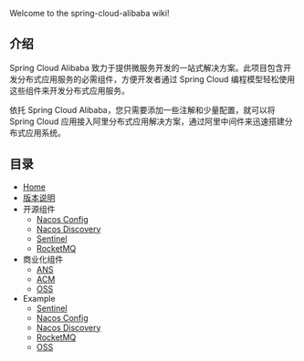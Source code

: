 Welcome to the spring-cloud-alibaba wiki!

## 介绍

Spring Cloud Alibaba 致力于提供微服务开发的一站式解决方案。此项目包含开发分布式应用服务的必需组件，方便开发者通过 Spring Cloud 编程模型轻松使用这些组件来开发分布式应用服务。

依托 Spring Cloud Alibaba，您只需要添加一些注解和少量配置，就可以将 Spring Cloud 应用接入阿里分布式应用解决方案，通过阿里中间件来迅速搭建分布式应用系统。

## 目录
- [Home](https://github.com/spring-cloud-incubator/spring-cloud-alibaba/wiki)
- [版本说明](https://github.com/spring-cloud-incubator/spring-cloud-alibaba/wiki/%E7%89%88%E6%9C%AC%E8%AF%B4%E6%98%8E)
- 开源组件
   - [Nacos Config](https://github.com/spring-cloud-incubator/spring-cloud-alibaba/wiki/Nacos-config)
   - [Nacos Discovery](https://github.com/spring-cloud-incubator/spring-cloud-alibaba/wiki/Nacos-discovery)
   - [Sentinel](https://github.com/spring-cloud-incubator/spring-cloud-alibaba/wiki/Sentinel)
   - [RocketMQ](https://github.com/spring-cloud-incubator/spring-cloud-alibaba/wiki/RocketMQ)
- 商业化组件
   - [ANS](https://github.com/spring-cloud-incubator/spring-cloud-alibaba/wiki/ANS)
   - [ACM](https://github.com/spring-cloud-incubator/spring-cloud-alibaba/wiki/ACM)
   - [OSS](https://github.com/spring-cloud-incubator/spring-cloud-alibaba/wiki/OSS)
- Example
   - [Sentinel](https://github.com/spring-cloud-incubator/spring-cloud-alibaba/blob/master/spring-cloud-alibaba-examples/sentinel-example/sentinel-core-example/readme-zh.md)
   - [Nacos Config](https://github.com/spring-cloud-incubator/spring-cloud-alibaba/blob/master/spring-cloud-alibaba-examples/nacos-example/nacos-config-example/readme-zh.md)
   - [Nacos Discovery](https://github.com/spring-cloud-incubator/spring-cloud-alibaba/blob/master/spring-cloud-alibaba-examples/nacos-example/nacos-discovery-example/readme-zh.md)
   - [RocketMQ](https://github.com/spring-cloud-incubator/spring-cloud-alibaba/blob/master/spring-cloud-alibaba-examples/rocketmq-example/readme-zh.md)
   - [OSS](https://github.com/spring-cloud-incubator/spring-cloud-alibaba/blob/master/spring-cloud-alibaba-examples/oss-example/readme-zh.md)